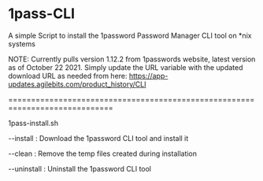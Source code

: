 # 1pass-CLI

A simple Script to install the 1password Password Manager CLI tool on *nix systems

NOTE: Currently pulls version 1.12.2 from 1passwords website, latest version as of October 22 2021. 
      Simply update the URL variable with the updated download URL as needed from here: https://app-updates.agilebits.com/product_history/CLI

=============================================================================

1pass-install.sh <command>

--install : Download the 1password CLI tool and install it

--clean : Remove the temp files created during installation

--uninstall : Uninstall the 1password CLI tool

